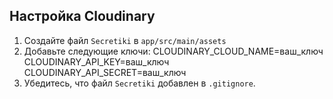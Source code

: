 ## Настройка Cloudinary
1. Создайте файл `Secretiki` в `app/src/main/assets`
2. Добавьте следующие ключи:
   CLOUDINARY_CLOUD_NAME=ваш_ключ
   CLOUDINARY_API_KEY=ваш_ключ
   CLOUDINARY_API_SECRET=ваш_ключ
3. Убедитесь, что файл `Secretiki` добавлен в `.gitignore`.

